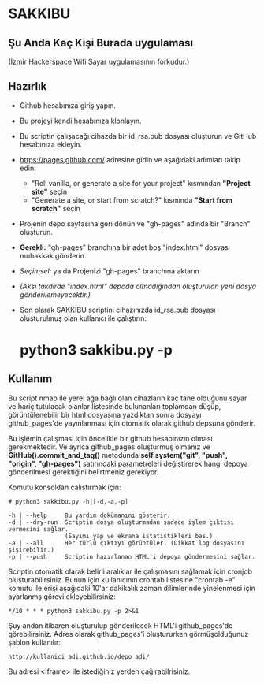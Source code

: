 # SAKKIBU
## Şu Anda Kaç Kişi Burada uygulaması
(İzmir Hackerspace Wifi Sayar uygulamasının forkudur.)

## Hazırlık

- Github hesabınıza giriş yapın. 
- Bu projeyi kendi hesabınıza klonlayın.
- Bu scriptin çalışacağı cihazda bir id_rsa.pub dosyası oluşturun ve GitHub hesabınıza ekleyin.
- https://pages.github.com/ adresine gidin ve aşağıdaki adımları takip edin:

    - "Roll vanilla, or generate a site for your project" kısmından **"Project site"** seçin
    - "Generate a site, or start from scratch?" kısmında **"Start from scratch"** seçin


- Projenin depo sayfasına geri dönün ve "gh-pages" adında bir "Branch" oluşturun.
- **Gerekli:** "gh-pages" branchına bir adet boş "index.html" dosyası muhakkak gönderin.
- *Seçimsel:* ya da Projenizi "gh-pages" branchına aktarın
- *(Aksi takdirde "index.html" depoda olmadığından oluşturulan yeni dosya gönderilemeyecektir.)*
- Son olarak SAKKIBU scriptini cihazınızda id_rsa.pub dosyası oluşturulmuş olan kullanıcı ile çalıştırın:


     # python3 sakkibu.py -p

## Kullanım
Bu script nmap ile yerel ağa bağlı olan cihazların kaç tane olduğunu sayar ve
hariç tutulacak olanlar listesinde bulunanları toplamdan düşüp, görüntülenebilir
bir html dosyasına yazdıktan sonra dosyayı github_pages'de yayınlanması için
otomatik olarak github depsuna gönderir.

Bu işlemin çalışması için öncelikle bir github hesabınızın olması gerekmektedir.
Ve ayrıca github_pages oluşturmuş olmanız ve **GitHub().commit_and_tag()** metodunda
**self.system("git", "push", "origin", "gh-pages")** satırındaki parametreleri 
değiştirerek hangi depoya gönderilmesi gerektiğini belirtmeniz gerekiyor.

Komutu konsoldan çalıştırmak için:

    # python3 sakkibu.py -h|[-d,-a,-p]

    -h | --help     Bu yardım dokümanını gösterir.
    -d | --dry-run  Scriptin dosya oluşturmadan sadece işlem çıktısı vermesini sağlar.
                    (Sayımı yap ve ekrana istatistikleri bas.)
    -a | --all      Her türlü çıktıyı görüntüler. (Dikkat log dosyasını  şişirebilir.)
    -p | --push     Scriptin hazırlanan HTML'i depoya göndermesini sağlar.


Scriptin otomatik olarak belirli aralıklar ile çalışmasını sağlamak için cronjob
oluşturabilirsiniz. Bunun için kullanıcının crontab listesine "crontab -e" komutu
ile erişi aşağıdaki 10'ar dakikalık zaman dilimlerinde yinelenmesi için ayarlanmş
görevi ekleyebilirsiniz:

    */10 * * * python3 sakkibu.py -p 2>&1

Şuy andan itibaren oluşturulup gönderilecek HTML'i github_pages'de görebilirsiniz.
Adres olarak github_pages'i oluştururken görmüşolduğunuz şablon kullanılır:


    http://kullanici_adi.github.io/depo_adi/


Bu adresi \<iframe\> ile istediğiniz yerden çağırabilrisiniz.